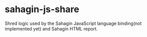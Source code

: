 sahagin-js-share
================

Shred logic used by the Sahagin JavaScript language binding(not implemented yet) and Sahagin HTML report.
